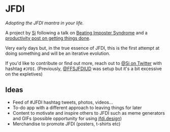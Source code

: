 # JFDI

_Adopting the JFDI mantra in your life._

A project by [Si](https://twitter.com/Si) following a talk on [Beating Imposter Syndrome](http://sijobling.com/talks/beating-imposter-syndrome-mkgn/) and a [productivity post on getting things done](https://superyesmore.com/jfdi-fe1a0c5a2c537cbc758c71f46c62bfb3).

Very early days but, in the true essence of JFDI, this is the first attempt at doing something and will be an iterative evolution.

If you'd like to contribute or find out more, reach out to [@Si on Twitter](https://twitter.com/Si) with hashtag `#JFDI`. (Previously, [@FFSJFDIUD](https://twitter.com/ffsjfdiud) was setup but it's a bit excessive on the expletives)

## Ideas

* Feed of #JFDI hashtag tweets, photos, videos…
* To-do app with a different approach to leaving things for later
* Content to motivate and inspire others to JFDI such as meme generators and GIFs (possible opportunity for using [jfdi.design](https://jfdi.design))
* Merchandise to promote JFDI (posters, t-shirts etc)